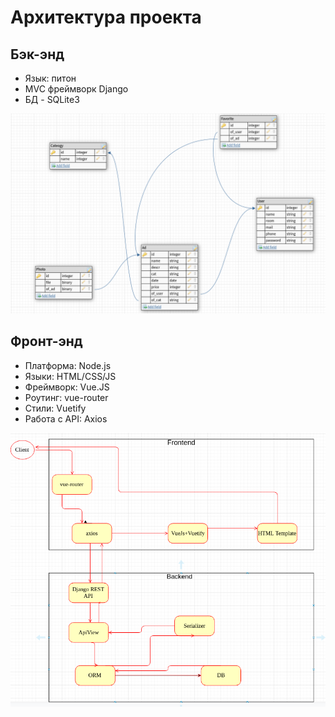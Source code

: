 # Архитектура проекта

## Бэк-энд

* Язык: питон
* MVC фреймворк Django
* БД - SQLite3

![Архитектура БД](https://github.com/StanislavMyakishev/Podokonnik/raw/master/DB.png)

## Фронт-энд

* Платформа: Node.js
* Языки: HTML/CSS/JS
* Фреймворк: Vue.JS
* Роутинг: vue-router
* Стили: Vuetify
* Работа с API: Axios

![](https://github.com/StanislavMyakishev/Podokonnik/raw/master/Architechture_scheme.png) 
